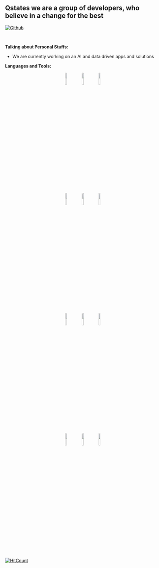 <!-- Your title -->
## Qstates we are a group of developers, who believe in a change for the best

<!-- Your badges
You can use the website to generate badges: https://shields.io/
-->

[![Github](https://img.shields.io/badge/-Github-000?style=flat&logo=Github&logoColor=white)](https://github.com/Qstates)

&nbsp;

<!-- Talking about you -->
**Talking about Personal Stuffs:**

<!-- Any image aligned to the right. Beware the width -->
<!-- <img width="55%" align="right" alt="Github" src="https://raw.githubusercontent.com/kelibst/kelibst/main/keli.png" /> -->

- We are currently working on an AI and data driven apps and solutions


**Languages and Tools:** 

<!-- Your github readme stats
You can use this api: https://github.com/anuraghazra/github-readme-stats
-->
<p>
  
  <!--
  <p align="center">
    <a href="https://github.com/Qstates/link_one/actions">
      <img alt="Tests Passing" src="https://github.com/anuraghazra/github-readme-stats/workflows/Test/badge.svg" />
    </a>
    <a href="https://github.com/Qstates/link_one/graphs/contributors">
      <img alt="GitHub Contributors" src="https://img.shields.io/github/contributors/anuraghazra/github-readme-stats" />
    </a>
    <a href="https://codecov.io/gh/Qstates/link_one">
      <img src="https://codecov.io/gh/Qstates/github-readme-stats/branch/master/graph/badge.svg" />
    </a>
    <a href="https://github.com/Qstates/link_one/issues">
      <img alt="Issues" src="https://img.shields.io/github/issues/anuraghazra/github-readme-stats?color=0088ff" />
    </a>
    <a href="https://github.com/Qstates/link_one/pulls">
      <img alt="GitHub pull requests" src="https://img.shields.io/github/issues-pr/anuraghazra/github-readme-stats?color=0088ff" />
    </a>
 </p>
  -->
  <!-- Your languages and tools. Be careful with the alignment. 
  You can use this sites to get logos: https://www.vectorlogo.zone or https://simpleicons.org/
  -->
  <p align="center">
    <code><img width="10%" src="https://www.vectorlogo.zone/logos/python/python-ar21.svg"></code>
    <code><img width="10%" src="https://www.vectorlogo.zone/logos/javascript/javascript-horizontal.svg"></code>
    <code><img width="10%" src="https://www.vectorlogo.zone/logos/nodejs/nodejs-ar21.svg"></code>
    <br />
    <code><img width="10%" src="https://www.vectorlogo.zone/logos/reactjs/reactjs-ar21.svg"></code>
    <code><img width="10%" src="https://www.vectorlogo.zone/logos/gatsbyjs/gatsbyjs-ar21.svg"></code>
    <code><img width="10%" src="https://www.vectorlogo.zone/logos/json/json-ar21.svg"></code>
    <br />
    <code><img width="10%" src="https://www.vectorlogo.zone/logos/mysql/mysql-ar21.svg"></code>
    <code><img width="10%" src="https://www.vectorlogo.zone/logos/sqlite/sqlite-ar21.svg"></code>
    <code><img width="10%" src="https://www.vectorlogo.zone/logos/mongodb/mongodb-ar21.svg"></code>
    <br />
    <code><img width="10%" src="https://www.vectorlogo.zone/logos/git-scm/git-scm-ar21.svg"></code>
    <code><img width="10%" src="https://www.vectorlogo.zone/logos/yaml/yaml-ar21.svg"></code>
    <code><img width="10%" src="https://www.vectorlogo.zone/logos/docker/docker-official.svg"></code>
  </p>
</p>

<!-- Your hits or visitors
site: http://hits.dwyl.com or https://visitor-badge.glitch.me
Both apis are in trouble due to the number of requests, if you know any other to register visitors, great
-->
[![HitCount](https://hits.dwyl.com/Qstates/Qstates.svg?style=flat-square)](http://hits.dwyl.com/Qstates/Qstates)
